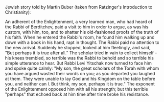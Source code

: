 Jewish story told by Martin Buber (taken from Ratzinger's Introduction to Christianity):

An adherent of the Enlightenment, a very learned man, who had heard of the Rabbi
of Berditchev, paid a visit to him in order to argue, as was his custom, with
him, too, and to shatter his old-fashioned proofs of the truth of his faith.
When he entered the Rabbi's room, he found him walking up and down with a book
in his hand, rapt in thought. The Rabbi paid no attention to the new arrival.
Suddenly he stopped, looked at him fleetingly, and said, "But perhaps it is
true after all." The scholar tried in vain to collect himself - his knees
trembled, so terrible was the Rabbi to behold and so terrible his simple
utterance to hear. But Rabbi Levi Yitschak now turned to face him and spoke
quite calmly: "My son, the great scholars of the Torah with whom you have
argued wasted their words on you; as you departed you laughed at them. They
were unable to lay God and his Kingdom on the table before you, and neither can
I. But think, my son, perhaps it is true." The exponent of the Enlightenment
opposed him with all his strength; but this terrible "perhaps" that echoed back
at him  time after time broke his resistance.
